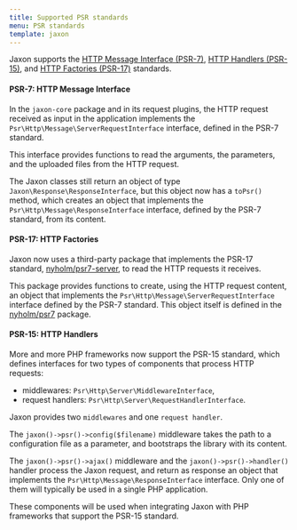 ```yaml
---
title: Supported PSR standards
menu: PSR standards
template: jaxon
---
```


Jaxon supports the [HTTP Message Interface (PSR-7)](https://www.php-fig.org/psr/psr-7), [HTTP Handlers (PSR-15)](https://www.php-fig.org/psr/psr-15), and [HTTP Factories (PSR-17)](https://www.php-fig.org/psr/psr-17) standards.

#### PSR-7: HTTP Message Interface

In the `jaxon-core` package and in its request plugins, the HTTP request received as input in the application implements the `Psr\Http\Message\ServerRequestInterface` interface, defined in the PSR-7 standard.

This interface provides functions to read the arguments, the parameters, and the uploaded files from the HTTP request.

The Jaxon classes still return an object of type `Jaxon\Response\ResponseInterface`, but this object now has a `toPsr()` method, which creates an object that implements the `Psr\Http\Message\ResponseInterface` interface, defined by the PSR-7 standard, from its content.

#### PSR-17: HTTP Factories

Jaxon now uses a third-party package that implements the PSR-17 standard, [nyholm/psr7-server](https://github.com/nyholm/psr7-server), to read the HTTP requests it receives.

This package provides functions to create, using the HTTP request content, an object that implements the `Psr\Http\Message\ServerRequestInterface` interface defined by the PSR-7 standard.
This object itself is defined in the [nyholm/psr7](https://github.com/Nyholm/psr7) package.

#### PSR-15: HTTP Handlers

More and more PHP frameworks now support the PSR-15 standard, which defines interfaces for two types of components that process HTTP requests:
- middlewares: `Psr\Http\Server\MiddlewareInterface`,
- request handlers: `Psr\Http\Server\RequestHandlerInterface`.

Jaxon provides two `middlewares` and one `request handler`.

The `jaxon()->psr()->config($filename)` middleware takes the path to a configuration file as a parameter, and bootstraps the library with its content.

The `jaxon()->psr()->ajax()` middleware and the `jaxon()->psr()->handler()` handler process the Jaxon request, and return as response an object that implements the `Psr\Http\Message\ResponseInterface` interface.
Only one of them will typically be used in a single PHP application.

These components will be used when integrating Jaxon with PHP frameworks that support the PSR-15 standard.
